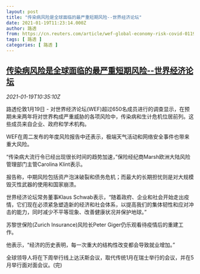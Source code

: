```yaml
---
layout: post
title: "传染病风险是全球面临的最严重短期风险--世界经济论坛"
date: 2021-01-19T11:23:14.000Z
author: 路透
from: https://cn.reuters.com/article/wef-global-economy-risk-covid-0119-idCNKBS29O12O
tags: [ 路透 ]
categories: [ 路透 ]
---
```

<!--1611055394000-->
[传染病风险是全球面临的最严重短期风险--世界经济论坛](https://cn.reuters.com/article/wef-global-economy-risk-covid-0119-idCNKBS29O12O)
------

<div>
<div><i>2021-01-19T10:35:10Z</i></div><p>路透伦敦1月19日 - 对世界经济论坛(WEF)超过650名成员进行的调查显示，在预期未来两年将对世界构成严重威胁的各项风险中，传染病和生计危机位居前列。这些成员来自企业、政府和学术机构。</p><p>WEF在周二发布的年度风险报告中还表示，极端天气活动和网络安全事件也带来重大风险。</p><p>“传染病大流行令已经出现很长时间的趋势加速，”保险经纪商Marsh欧洲大陆风险管理部门主管Carolina Klint表示。</p><p>报告称，中期风险包括资产泡沫破裂和债务危机；而最大的长期担忧则是对大规模毁灭性武器的使用和国家崩溃。</p><p>世界经济论坛常务董事Klaus Schwab表示，“随着政府、企业和社会开始走出疫情，它们现在必须紧急塑造新的经济和社会体系，以提高我们的集体韧性和应对冲击的能力，同时减少不平等现象、改善健康状况并保护地球。”</p><p>苏黎世保险(Zurich Insurance)风险长Peter Giger仍乐观看待疫情后的重建工作。</p><p>他表示，“经济的历史表明，每一次重大的结构性改变都会导致就业增加。”</p><p>全球领导人将在下周举行线上达沃斯会议，取代传统1月在瑞士举行的会议，并在5月举行面对面会议。(完)</p>
</div>
